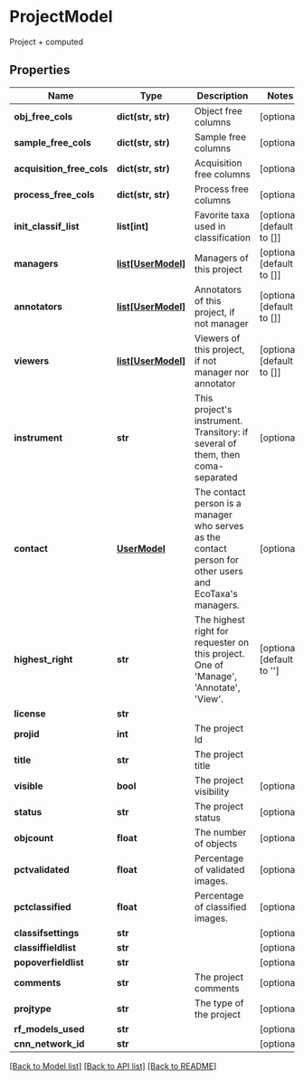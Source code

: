 # ProjectModel

Project + computed

## Properties
Name | Type | Description | Notes
------------ | ------------- | ------------- | -------------
**obj_free_cols** | **dict(str, str)** | Object free columns | [optional] 
**sample_free_cols** | **dict(str, str)** | Sample free columns | [optional] 
**acquisition_free_cols** | **dict(str, str)** | Acquisition free columns | [optional] 
**process_free_cols** | **dict(str, str)** | Process free columns | [optional] 
**init_classif_list** | **list[int]** | Favorite taxa used in classification | [optional] [default to []]
**managers** | [**list[UserModel]**](UserModel.md) | Managers of this project | [optional] [default to []]
**annotators** | [**list[UserModel]**](UserModel.md) | Annotators of this project, if not manager | [optional] [default to []]
**viewers** | [**list[UserModel]**](UserModel.md) | Viewers of this project, if not manager nor annotator | [optional] [default to []]
**instrument** | **str** | This project&#39;s instrument. Transitory: if several of them, then coma-separated | [optional] 
**contact** | [**UserModel**](UserModel.md) | The contact person is a manager who serves as the contact person for other users and EcoTaxa&#39;s managers. | [optional] 
**highest_right** | **str** | The highest right for requester on this project. One of &#39;Manage&#39;, &#39;Annotate&#39;, &#39;View&#39;. | [optional] [default to '']
**license** | **str** |  | 
**projid** | **int** | The project Id | 
**title** | **str** | The project title | 
**visible** | **bool** | The project visibility | [optional] 
**status** | **str** | The project status | [optional] 
**objcount** | **float** | The number of objects | [optional] 
**pctvalidated** | **float** | Percentage of validated images. | [optional] 
**pctclassified** | **float** | Percentage of classified images. | [optional] 
**classifsettings** | **str** |  | [optional] 
**classiffieldlist** | **str** |  | [optional] 
**popoverfieldlist** | **str** |  | [optional] 
**comments** | **str** | The project comments | [optional] 
**projtype** | **str** | The type of the project | [optional] 
**rf_models_used** | **str** |  | [optional] 
**cnn_network_id** | **str** |  | [optional] 

[[Back to Model list]](../README.md#documentation-for-models) [[Back to API list]](../README.md#documentation-for-api-endpoints) [[Back to README]](../README.md)


